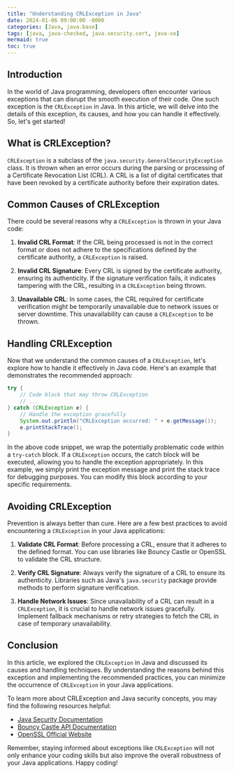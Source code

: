 ```yaml
---
title: "Understanding CRLException in Java"
date: 2024-01-06 09:00:00 -0000
categories: [Java, java.base]
tags: [java, java-checked, java.security.cert, java-se]
mermaid: true
toc: true
---
```



## Introduction
In the world of Java programming, developers often encounter various exceptions that can disrupt the smooth execution of their code. One such exception is the ```CRLException``` in Java. In this article, we will delve into the details of this exception, its causes, and how you can handle it effectively. So, let's get started!

## What is CRLException?
```CRLException``` is a subclass of the ```java.security.GeneralSecurityException``` class. It is thrown when an error occurs during the parsing or processing of a Certificate Revocation List (CRL). A CRL is a list of digital certificates that have been revoked by a certificate authority before their expiration dates.

## Common Causes of CRLException
There could be several reasons why a ```CRLException``` is thrown in your Java code:

1. **Invalid CRL Format**: If the CRL being processed is not in the correct format or does not adhere to the specifications defined by the certificate authority, a ```CRLException``` is raised.

2. **Invalid CRL Signature**: Every CRL is signed by the certificate authority, ensuring its authenticity. If the signature verification fails, it indicates tampering with the CRL, resulting in a ```CRLException``` being thrown.

3. **Unavailable CRL**: In some cases, the CRL required for certificate verification might be temporarily unavailable due to network issues or server downtime. This unavailability can cause a ```CRLException``` to be thrown.

## Handling CRLException
Now that we understand the common causes of a ```CRLException```, let's explore how to handle it effectively in Java code. Here's an example that demonstrates the recommended approach:

```java
try {
    // Code block that may throw CRLException
    // ...
} catch (CRLException e) {
    // Handle the exception gracefully
    System.out.println("CRLException occurred: " + e.getMessage());
    e.printStackTrace();
}
```

In the above code snippet, we wrap the potentially problematic code within a ```try-catch``` block. If a ```CRLException``` occurs, the catch block will be executed, allowing you to handle the exception appropriately. In this example, we simply print the exception message and print the stack trace for debugging purposes. You can modify this block according to your specific requirements.

## Avoiding CRLException
Prevention is always better than cure. Here are a few best practices to avoid encountering a ```CRLException``` in your Java applications:

1. **Validate CRL Format**: Before processing a CRL, ensure that it adheres to the defined format. You can use libraries like Bouncy Castle or OpenSSL to validate the CRL structure.

2. **Verify CRL Signature**: Always verify the signature of a CRL to ensure its authenticity. Libraries such as Java's ```java.security``` package provide methods to perform signature verification.

3. **Handle Network Issues**: Since unavailability of a CRL can result in a ```CRLException```, it is crucial to handle network issues gracefully. Implement fallback mechanisms or retry strategies to fetch the CRL in case of temporary unavailability.

## Conclusion
In this article, we explored the ```CRLException``` in Java and discussed its causes and handling techniques. By understanding the reasons behind this exception and implementing the recommended practices, you can minimize the occurrence of ```CRLException``` in your Java applications.

To learn more about CRLException and Java security concepts, you may find the following resources helpful:

- [Java Security Documentation](https://docs.oracle.com/javase/8/docs/technotes/guides/security/index.html)
- [Bouncy Castle API Documentation](https://www.bouncycastle.org/documentation.html)
- [OpenSSL Official Website](https://www.openssl.org/)

Remember, staying informed about exceptions like ```CRLException``` will not only enhance your coding skills but also improve the overall robustness of your Java applications. Happy coding!